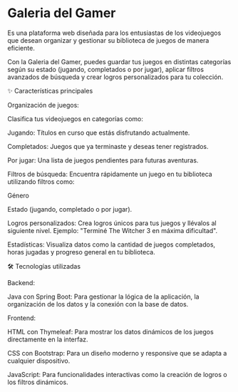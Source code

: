 # Galeria del Gamer
Es una plataforma web diseñada para los entusiastas de los videojuegos que desean organizar y gestionar su biblioteca de juegos de manera eficiente. 

Con la Galeria del Gamer, puedes guardar tus juegos en distintas categorías según su estado (jugando, completados o por jugar), aplicar filtros avanzados de búsqueda y crear logros personalizados para tu colección.

✨ Características principales


Organización de juegos:


Clasifica tus videojuegos en categorías como:


Jugando: Títulos en curso que estás disfrutando actualmente.


Completados: Juegos que ya terminaste y deseas tener registrados.


Por jugar: Una lista de juegos pendientes para futuras aventuras.


Filtros de búsqueda: Encuentra rápidamente un juego en tu biblioteca utilizando filtros como:

Género


Estado (jugando, completado o por jugar).


Logros personalizados: Crea logros únicos para tus juegos y llévalos al siguiente nivel. Ejemplo: "Terminé The Witcher 3 en máxima dificultad".


Estadísticas: Visualiza datos como la cantidad de juegos completados, horas jugadas y progreso general en tu biblioteca.


🛠️ Tecnologías utilizadas


Backend:


Java con Spring Boot: Para gestionar la lógica de la aplicación, la organización de los datos y la conexión con la base de datos.


Frontend:


HTML con Thymeleaf: Para mostrar los datos dinámicos de los juegos directamente en la interfaz.


CSS con Bootstrap: Para un diseño moderno y responsive que se adapta a cualquier dispositivo.


JavaScript: Para funcionalidades interactivas como la creación de logros o los filtros dinámicos.
